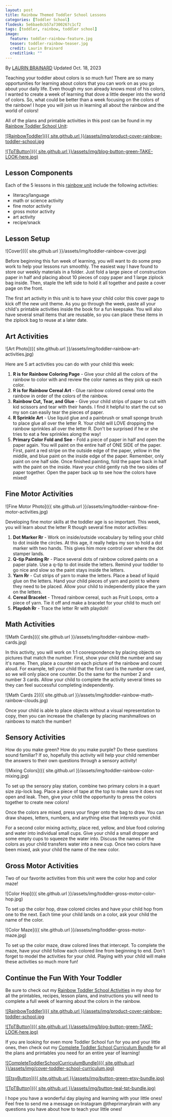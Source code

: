 ```yaml
---
layout: post
title: Rainbow Themed Toddler School Lessons
categories: [Toddler School]
flodesk: 5e6bae8cb57a7300267c1cf2
tags: [toddler, rainbow, toddler school]
image:
  feature: toddler-rainbow-feature.jpg
  teaser: toddler-rainbow-teaser.jpg
  credit: Laurin Brainard
  creditlink: ""
---
```

By [LAURIN BRAINARD](https://theprimarybrain.com/menu/about/) Updated Oct. 18, 2023

Teaching your toddler about colors is so much fun! There are so many opportunities for learning about colors that you can work on as you go about your daily life. Even though my son already knows most of his colors, I wanted to create a week of learning that dove a little deeper into the world of colors. So, what could be better than a week focusing on the colors of the rainbow! I hope you will join us in learning all about the rainbow and the world of colors!

All of the plans and printable activities in this post can be found in my [Rainbow Toddler School Unit](https://www.teacherspayteachers.com/Product/Rainbow-Toddler-Activities-Preschool-Curriculum-Theme-and-Lesson-Plans-4058381?utm_source=PB%20Blog&utm_campaign=Rainbow%20Toddler%20School%20Unit):

[![RainbowToddler]({{ site.github.url }}/assets/img/product-cover-rainbow-toddler-school.jpg](https://www.teacherspayteachers.com/Product/Rainbow-Toddler-Activities-Preschool-Curriculum-Theme-and-Lesson-Plans-4058381?utm_source=PB%20Blog&utm_campaign=Rainbow%20Toddler%20School%20Unit)


[![TpTButton]({{ site.github.url }}/assets/img/blog-button-green-TAKE-LOOK-here.jpg)](https://www.teacherspayteachers.com/Product/Rainbow-Toddler-Activities-Preschool-Curriculum-Theme-and-Lesson-Plans-4058381?utm_source=PB%20Blog&utm_campaign=Rainbow%20Toddler%20School%20Unit)

## Lesson Components
Each of the 5 lessons in this [rainbow unit](https://www.teacherspayteachers.com/Product/Rainbow-Toddler-Activities-Preschool-Curriculum-Theme-and-Lesson-Plans-4058381?utm_source=PB%20Blog&utm_campaign=Rainbow%20Toddler%20School%20Unit) include the following activities:
- literacy/language
- math or science activity
- fine motor activity
- gross motor activity
- art activity
- recipe/snack

## Lesson Setup
![Cover]({{ site.github.url }}/assets/img/toddler-rainbow-cover.jpg)

Before beginning this fun week of learning, you will want to do some prep work to help your lessons run smoothly. The easiest way I have found to store our weekly materials in a folder. Just fold a large piece of construction paper in half and placing about 10 pieces of copy paper and 1 large ziplock bag inside. Then, staple the left side to hold it all together and paste a cover page on the front. 

The first art activity in this unit is to have your child color this cover page to kick off the new unit theme. As you go through the week, paste all your child's printable activities inside the book for a fun keepsake. You will also have several small items that are reusable, so you can place these items in the ziplock bag to reuse at a later date. 

## Art Activities

![Art Photo]({{ site.github.url }}/assets/img/toddler-rainbow-art-activities.jpg)

Here are 5 art activities you can do with your child this week: 

1. **R is for Rainbow Coloring Page** - Give your child all the colors of the rainbow to color with and review the color names as they pick up each color. 
2. **R is for Rainbow Cereal Art** - Glue rainbow colored cereal onto the rainbow in order of the colors of the rainbow.
3. **Rainbow Cut, Tear, and Glue** - Give your child strips of paper to cut with kid scissors and tear with their hands. I find it helpful to start the cut so my son can easily tear the pieces of paper.
4. **R Sprinkle Art** - Use liquid glue and a painbrush or small sponge brush to place glue all over the letter R. Your child will LOVE dropping the rainbow sprinkles all over the letter R. Don't be surprised if he or she tries to eat a few sprinkles along the way!
5. **Primary Color Fold and See** - Fold a piece of paper in half and open the paper again. You will paint on the entire half of ONE SIDE of the paper. First, paint a red stripe on the outside edge of the paper, yellow in the middle, and blue paint on the inside edge of the paper. Remember, only paint on one half side. Once finished painting, fold the paper back in half with the paint on the inside. Have your child gently rub the two sides of paper together. Open the paper back up to see how the colors have mixed!

## Fine Motor Activities
![Fine Motor Photo]({{ site.github.url }}/assets/img/toddler-rainbow-fine-motor-activities.jpg)

Developing fine motor skills at the toddler age is so important. This week, you will learn about the letter R though several fine motor activities:

1. **Dot Marker Rr** - Work on inside/outside vocabulary by telling your child to dot inside the circles. At this age, it really helps my son to hold a dot marker with two hands. This gives him more control over where the dot stamper lands. 
2. **Q-tip Painting Rr** - Place several dots of rainbow colored paints on a paper plate. Use a q-tip to dot inside the letters. Remind your toddler to go nice and slow so the paint stays inside the letters.
3. **Yarn Rr** - Cut strips of yarn to make the letters. Place a bead of liquid glue on the letters. Hand your child pieces of yarn and point to where they need to be placed. Allow your child to independently place the yarn on the letters. 
4. **Cereal Bracelet** - Thread rainbow cereal, such as Fruit Loops, onto a piece of yarn. Tie it off and make a bracelet for your child to much on!
5. **Playdoh Rr** - Trace the letter Rr with playdoh! 

## Math Activities
![Math Cards]({{ site.github.url }}/assets/img/toddler-rainbow-math-cards.jpg)

In this activity, you will work on 1:1 coorespondence by placing objects on pictures that match the number. First, show your child the number and say it's name. Then, place a counter on each picture of the rainbow and count aloud. For example, tell your child that the first card is the number one card, so we will only place one counter. Do the same for the number 2 and number 3 cards. Allow your child to complete the activity several times so they can feel successful completing independently. 

![Math Cards 2]({{ site.github.url }}/assets/img/toddler-rainbow-math-rainbow-clouds.jpg)

Once your child is able to place objects without a visual representation to copy, then you can increase the challenge by placing marshmallows on rainbows to match the number!

## Sensory Activities

How do you make green? How do you make purple? Do these questions sound familiar? If so, hopefully this activity will help your child remember the answers to their own questions through a sensory activity!

![Mixing Colors]({{ site.github.url }}/assets/img/toddler-rainbow-color-mixing.jpg)

To set up the sensory play station, combine two primary colors in a quart size zip-lock bag. Place a piece of tape at the top to make sure it does not open and leak. Then, give your child the opportunity to press the colors together to create new colors! 

Once the colors are mixed, press your finger onto the bag to draw. You can draw shapes, letters, numbers, and anything else that interests your child. 

For a second color mixing activity, place red, yellow, and blue food coloring and water into individual small cups. Give your child a small dropper and some empty cups to squeeze the water into. Discuss the names of the colors as your child transfers water into a new cup. Once two colors have been mixed, ask your child the name of the new color.

## Gross Motor Activities

Two of our favorite activities from this unit were the color hop and color maze!

![Color Hop]({{ site.github.url }}/assets/img/toddler-gross-motor-color-hop.jpg)

To set up the color hop, draw colored circles and have your child hop from one to the next. Each time your child lands on a color, ask your child the name of the color. 

![Color Maze]({{ site.github.url }}/assets/img/toddler-gross-motor-maze.jpg)

To set up the color maze, draw colored lines that intercept. To complete the maze, have your child follow each colored line from beginning to end. Don't forget to model the activities for your child. Playing with your child will make these activities so much more fun!

## Continue the Fun With Your Toddler
Be sure to check out my [Rainbow Toddler School Activities](https://www.teacherspayteachers.com/Product/Rainbow-Toddler-Activities-Preschool-Curriculum-Theme-and-Lesson-Plans-4058381?utm_source=PB%20Blog&utm_campaign=Rainbow%20Toddler%20School%20Unit) in my shop for all the printables, recipes, lesson plans, and instructions you will need to complete a full week of learning about the colors in the rainbow.

[![RainbowToddler]({{ site.github.url }}/assets/img/product-cover-rainbow-toddler-school.jpg](https://www.teacherspayteachers.com/Product/Rainbow-Toddler-Activities-Preschool-Curriculum-Theme-and-Lesson-Plans-4058381?utm_source=PB%20Blog&utm_campaign=Rainbow%20Toddler%20School%20Unit)


[![TpTButton]({{ site.github.url }}/assets/img/blog-button-green-TAKE-LOOK-here.jpg)](https://www.teacherspayteachers.com/Product/Rainbow-Toddler-Activities-Preschool-Curriculum-Theme-and-Lesson-Plans-4058381?utm_source=PB%20Blog&utm_campaign=Rainbow%20Toddler%20School%20Unit)

If you are looking for even more Toddler School fun for you and your little ones, then check out my [Complete Toddler School Curriculum Bundle](https://www.teacherspayteachers.com/Product/The-Complete-Toddler-School-Curriculum-Preschool-Activities-Lesson-Plans-9277137?st=d4f10691f6220ae963d64a0926662e73&utm_source=PB%20BLOG&utm_campaign=Complete%20Toddler%20Bundle%20TextLink) for all the plans and printables you need for an entire year of learning!

[![CompleteToddlerSchoolCurriculumBundle]({{ site.github.url }}/assets/img/cover-toddler-school-curriculum.jpg)](https://www.teacherspayteachers.com/Product/The-Complete-Toddler-School-Curriculum-Preschool-Activities-Lesson-Plans-9277137?st=d4f10691f6220ae963d64a0926662e73&utm_source=PB%20BLOG&utm_campaign=Complete%20Toddler%20Bundle%20Cover)

[![EtsyButton]({{ site.github.url }}/assets/img/button-green-etsy-bundle.jpg)](https://theprimarybrain.etsy.com/listing/1575955240)

[![TpTButton]({{ site.github.url }}/assets/img/button-teal-tpt-bundle.jpg)](https://www.teacherspayteachers.com/Product/The-Complete-Toddler-School-Curriculum-Preschool-Activities-Lesson-Plans-9277137?st=d4f10691f6220ae963d64a0926662e73&utm_source=PB%20BLOG&utm_campaign=Complete%20Toddler%20Bundle%20Button)

I hope you have a wonderful day playing and learning with your little ones! Feel free to send me a message on Instagram @theprimarybrain with any questions you have about how to teach your little ones!